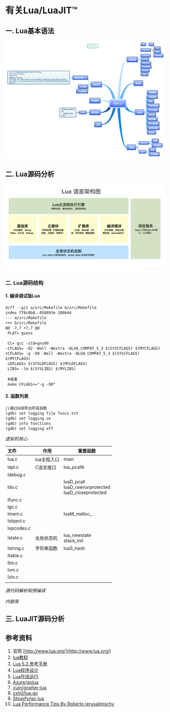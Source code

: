 
# 有关Lua/LuaJIT™

## 一. Lua基本语法

![](有关Lua.png)

## 二. Lua源码分析

![](Lua语言架构图.jpg)

### 二. Lua源码结构

#### 1. 编译调试版Lua

```shell
diff --git a/src/Makefile b/src/Makefile
index f78c0b8..050893e 100644
--- a/src/Makefile
+++ b/src/Makefile
@@ -7,7 +7,7 @@
 PLAT= guess
 
 CC= gcc -std=gnu99
-CFLAGS= -O2 -Wall -Wextra -DLUA_COMPAT_5_3 $(SYSCFLAGS) $(MYCFLAGS)
+CFLAGS= -g -O0 -Wall -Wextra -DLUA_COMPAT_5_3 $(SYSCFLAGS) $(MYCFLAGS)
 LDFLAGS= $(SYSLDFLAGS) $(MYLDFLAGS)
 LIBS= -lm $(SYSLIBS) $(MYLIBS)
 
 #或者
 make CFLAGS+="-g -O0"
```



#### 2. 函数列表

```GDB
//通过GDB导出所有函数
(gdb) set logging file funcs.txt
(gdb) set logging on 
(gdb) info functions 
(gdb) set logging off
```

*虚拟机核心*

| 文件 | 作用     | 重要函数 |
| :---- | ---- | ---- |
| lua.c | lua主程入口 | main |
| lapi.c | C语言接口 | lua_pcallk |
| ldebug.c |      |      |
| ldo.c | | luaD_pcall<br />luaD_rawrunprotected<br />luaD_closeprotected |
| lfunc.c | | |
| lgc.c | | |
| lmem.c | | luaM_malloc_ |
| lobject.c | | |
| lopcodes.c | | |
| lstate.c | 全局状态机 | lua_newstate<br />stack_init |
| lstring.c | 字符串函数 | luaS_hash |
| ltable.c | | |
| ltm.c | | |
| lvm.c | | |
| lzio.c | | |
| | | |

*源代码解析和预编译*

*内嵌库*

## 三. LuaJIT源码分析

## 参考资料

1. 官网 [http://www.lua.org/](http://www.lua.org/)
2. [lua教程](https://www.runoob.com/lua/lua-tutorial.html)
3. [Lua 5.3 参考手册](https://www.runoob.com/manual/lua53doc/contents.html)
4. [Lua程序设计](http://www.mianshigee.com/tutorial/LuaBook/)
5. [Lua在线运行](https://www.runoob.com/try/runcode.php?filename=HelloWorld&type=lua)
6. [Azure/golua](https://github.com/Azure/golua)
7. [yuin/gopher-lua](https://github.com/yuin/gopher-lua)
8. [zxh0/lua.go](https://github.com/zxh0/lua.go)
9. [Shopify/go-lua](https://github.com/Shopify/go-lua)
10. [Lua Performance Tips By Roberto Ierusalimschy](http://www.lua.org/gems/sample.pdf)

